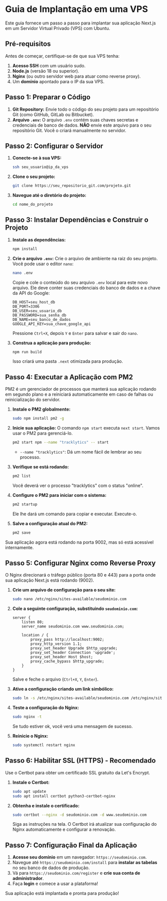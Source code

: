# Guia de Implantação em uma VPS

Este guia fornece um passo a passo para implantar sua aplicação Next.js em um Servidor Virtual Privado (VPS) com Ubuntu.

## Pré-requisitos

Antes de começar, certifique-se de que sua VPS tenha:
1.  **Acesso SSH** com um usuário sudo.
2.  **Node.js** (versão 18 ou superior).
3.  **Nginx** (ou outro servidor web para atuar como reverse proxy).
4.  Um **domínio** apontado para o IP da sua VPS.

## Passo 1: Preparar o Código

1.  **Git Repository:** Envie todo o código do seu projeto para um repositório Git (como GitHub, GitLab ou Bitbucket).
2.  **Arquivo `.env`:** O arquivo `.env` contém suas chaves secretas e credenciais de banco de dados. **NÃO** envie este arquivo para o seu repositório Git. Você o criará manualmente no servidor.

## Passo 2: Configurar o Servidor

1.  **Conecte-se à sua VPS:**
    ```bash
    ssh seu_usuario@ip_da_vps
    ```

2.  **Clone o seu projeto:**
    ```bash
    git clone https://seu_repositorio_git.com/projeto.git
    ```

3.  **Navegue até o diretório do projeto:**
    ```bash
    cd nome_do_projeto
    ```

## Passo 3: Instalar Dependências e Construir o Projeto

1.  **Instale as dependências:**
    ```bash
    npm install
    ```

2.  **Crie o arquivo `.env`:**
    Crie o arquivo de ambiente na raiz do seu projeto. Você pode usar o editor `nano`:
    ```bash
    nano .env
    ```
    Copie e cole o conteúdo do seu arquivo `.env` local para este novo arquivo. Ele deve conter suas credenciais do banco de dados e a chave da API do Google:
    ```env
    DB_HOST=seu_host_db
    DB_PORT=3306
    DB_USER=seu_usuario_db
    DB_PASSWORD=sua_senha_db
    DB_NAME=seu_banco_de_dados
    GOOGLE_API_KEY=sua_chave_google_api
    ```
    Pressione `Ctrl+X`, depois `Y` e `Enter` para salvar e sair do `nano`.

3.  **Construa a aplicação para produção:**
    ```bash
    npm run build
    ```
    Isso criará uma pasta `.next` otimizada para produção.

## Passo 4: Executar a Aplicação com PM2

PM2 é um gerenciador de processos que manterá sua aplicação rodando em segundo plano e a reiniciará automaticamente em caso de falhas ou reinicialização do servidor.

1.  **Instale o PM2 globalmente:**
    ```bash
    sudo npm install pm2 -g
    ```

2.  **Inicie sua aplicação:**
    O comando `npm start` executa `next start`. Vamos usar o PM2 para gerenciá-lo.
    ```bash
    pm2 start npm --name "tracklytics" -- start
    ```
    *   `--name "tracklytics"`: Dá um nome fácil de lembrar ao seu processo.

3.  **Verifique se está rodando:**
    ```bash
    pm2 list
    ```
    Você deverá ver o processo "tracklytics" com o status "online".

4.  **Configure o PM2 para iniciar com o sistema:**
    ```bash
    pm2 startup
    ```
    Ele lhe dará um comando para copiar e executar. Execute-o.

5.  **Salve a configuração atual do PM2:**
    ```bash
    pm2 save
    ```

Sua aplicação agora está rodando na porta 9002, mas só está acessível internamente.

## Passo 5: Configurar Nginx como Reverse Proxy

O Nginx direcionará o tráfego público (porta 80 e 443) para a porta onde sua aplicação Next.js está rodando (9002).

1.  **Crie um arquivo de configuração para o seu site:**
    ```bash
    sudo nano /etc/nginx/sites-available/seudominio.com
    ```

2.  **Cole a seguinte configuração, substituindo `seudominio.com`:**
    ```nginx
    server {
        listen 80;
        server_name seudominio.com www.seudominio.com;

        location / {
            proxy_pass http://localhost:9002;
            proxy_http_version 1.1;
            proxy_set_header Upgrade $http_upgrade;
            proxy_set_header Connection 'upgrade';
            proxy_set_header Host $host;
            proxy_cache_bypass $http_upgrade;
        }
    }
    ```
    Salve e feche o arquivo (`Ctrl+X`, `Y`, `Enter`).

3.  **Ative a configuração criando um link simbólico:**
    ```bash
    sudo ln -s /etc/nginx/sites-available/seudominio.com /etc/nginx/sites-enabled/
    ```

4.  **Teste a configuração do Nginx:**
    ```bash
    sudo nginx -t
    ```
    Se tudo estiver ok, você verá uma mensagem de sucesso.

5.  **Reinicie o Nginx:**
    ```bash
    sudo systemctl restart nginx
    ```

## Passo 6: Habilitar SSL (HTTPS) - Recomendado

Use o Certbot para obter um certificado SSL gratuito da Let's Encrypt.

1.  **Instale o Certbot:**
    ```bash
    sudo apt update
    sudo apt install certbot python3-certbot-nginx
    ```

2.  **Obtenha e instale o certificado:**
    ```bash
    sudo certbot --nginx -d seudominio.com -d www.seudominio.com
    ```
    Siga as instruções na tela. O Certbot irá atualizar sua configuração do Nginx automaticamente e configurar a renovação.

## Passo 7: Configuração Final da Aplicação

1.  **Acesse seu domínio** em um navegador: `https://seudominio.com`.
2.  Navegue até `https://seudominio.com/install` para **instalar as tabelas** no seu banco de dados de produção.
3.  Vá para `https://seudominio.com/register` e **crie sua conta de administrador**.
4.  Faça **login** e comece a usar a plataforma!

Sua aplicação está implantada e pronta para produção!
